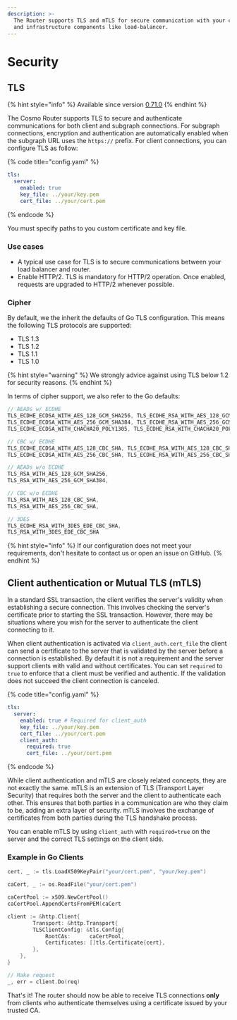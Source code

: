 ```yaml
---
description: >-
  The Router supports TLS and mTLS for secure communication with your clients
  and infrastructure components like load-balancer.
---
```


# Security

## TLS

{% hint style="info" %}
Available since version [0.71.0](https://github.com/wundergraph/cosmo/releases/tag/router%400.71.0)
{% endhint %}

The Cosmo Router supports TLS to secure and authenticate communications for both client and subgraph connections. For subgraph connections, encryption and authentication are automatically enabled when the subgraph URL uses the `https://` prefix. For client connections, you can configure TLS as follow:

{% code title="config.yaml" %}
```yaml
tls:
  server:
    enabled: true
    key_file: ../your/key.pem
    cert_file: ../your/cert.pem
```
{% endcode %}

You must specify paths to you custom certificate and key file.&#x20;

### Use cases

* A typical use case for TLS is to secure communications between your load balancer and router.
* Enable HTTP/2. TLS is mandatory for HTTP/2 operation. Once enabled, requests are upgraded to HTTP/2 whenever possible.

### Cipher

By default, we the inherit the defaults of Go TLS configuration. This means the following TLS protocols are supported:

* TLS 1.3
* TLS 1.2
* TLS 1.1
* TLS 1.0

{% hint style="warning" %}
We strongly advice against using TLS below 1.2 for security reasons.
{% endhint %}

In terms of cipher support, we also refer to the Go defaults:

```go
// AEADs w/ ECDHE
TLS_ECDHE_ECDSA_WITH_AES_128_GCM_SHA256, TLS_ECDHE_RSA_WITH_AES_128_GCM_SHA256,
TLS_ECDHE_ECDSA_WITH_AES_256_GCM_SHA384, TLS_ECDHE_RSA_WITH_AES_256_GCM_SHA384,
TLS_ECDHE_ECDSA_WITH_CHACHA20_POLY1305, TLS_ECDHE_RSA_WITH_CHACHA20_POLY1305,

// CBC w/ ECDHE
TLS_ECDHE_ECDSA_WITH_AES_128_CBC_SHA, TLS_ECDHE_RSA_WITH_AES_128_CBC_SHA,
TLS_ECDHE_ECDSA_WITH_AES_256_CBC_SHA, TLS_ECDHE_RSA_WITH_AES_256_CBC_SHA,

// AEADs w/o ECDHE
TLS_RSA_WITH_AES_128_GCM_SHA256,
TLS_RSA_WITH_AES_256_GCM_SHA384,

// CBC w/o ECDHE
TLS_RSA_WITH_AES_128_CBC_SHA,
TLS_RSA_WITH_AES_256_CBC_SHA,

// 3DES
TLS_ECDHE_RSA_WITH_3DES_EDE_CBC_SHA,
TLS_RSA_WITH_3DES_EDE_CBC_SHA
```

{% hint style="info" %}
If our configuration does not meet your requirements, don't hesitate to contact us or open an issue on GitHub.
{% endhint %}

## Client authentication or Mutual TLS (mTLS)

In a standard SSL transaction, the client verifies the server's validity when establishing a secure connection. This involves checking the server's certificate prior to starting the SSL transaction. However, there may be situations where you wish for the server to authenticate the client connecting to it.

When client authentication is activated via `client_auth.cert_file` the client can send a certificate to the server that is validated by the server before a connection is established. By default it is not a requirement and the server support clients with valid and without certificates. You can set `required` to `true` to enforce that a client must be verified and authentic. If the validation does not succeed the client connection is canceled.

{% code title="config.yaml" %}
```yaml
tls:
  server:
    enabled: true # Required for client_auth
    key_file: ../your/key.pem
    cert_file: ../your/cert.pem
    client_auth:
      required: true
      cert_file: ../your/cert.pem
```
{% endcode %}

While client authentication and mTLS are closely related concepts, they are not exactly the same. mTLS is an extension of TLS (Transport Layer Security) that requires both the server and the client to authenticate each other. This ensures that both parties in a communication are who they claim to be, adding an extra layer of security. mTLS involves the exchange of certificates from both parties during the TLS handshake process.

You can enable mTLS by using `client_auth` with `required=true` on the server and the correct TLS settings on the client side.

### Example in Go Clients

```go
cert, _ := tls.LoadX509KeyPair("your/cert.pem", "your/key.pem")

caCert, _ := os.ReadFile("your/cert.pem")

caCertPool := x509.NewCertPool()
caCertPool.AppendCertsFromPEM(caCert

client := &http.Client{
		Transport: &http.Transport{
		TLSClientConfig: &tls.Config{
			RootCAs:      caCertPool,
			Certificates: []tls.Certificate{cert},
		},
	},
}

// Make request
_, err = client.Do(req)
```

That's it! The router should now be able to receive TLS connections **only** from clients who authenticate themselves using a certificate issued by your trusted CA.
